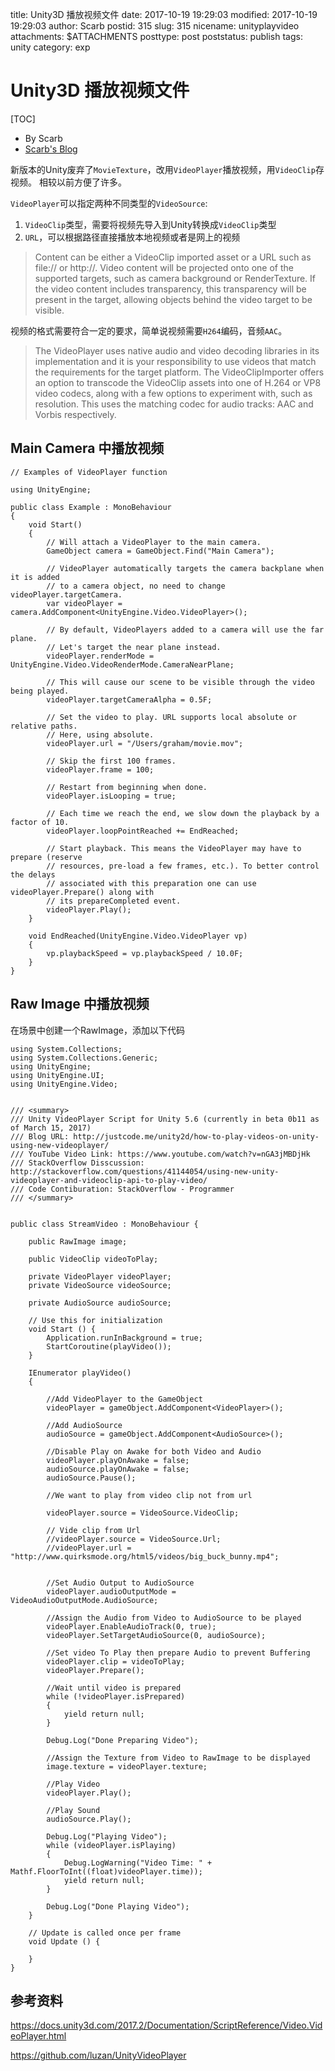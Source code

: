 title: Unity3D 播放视频文件
date: 2017-10-19 19:29:03
modified: 2017-10-19 19:29:03
author: Scarb
postid: 315
slug: 315
nicename: unityplayvideo
attachments: $ATTACHMENTS
posttype: post
poststatus: publish
tags: unity
category: exp

# Unity3D 播放视频文件

[TOC]

- By Scarb
- [Scarb's Blog](http://47.106.131.90/blog/uploads)

新版本的Unity废弃了`MovieTexture`，改用`VideoPlayer`播放视频，用`VideoClip`存视频。
相较以前方便了许多。

`VideoPlayer`可以指定两种不同类型的`VideoSource`:
1. `VideoClip`类型，需要将视频先导入到Unity转换成`VideoClip`类型
1. `URL`，可以根据路径直接播放本地视频或者是网上的视频

>Content can be either a VideoClip imported asset or a URL such as file:// or http://. Video content will be projected onto one of the supported targets, such as camera background or RenderTexture. If the video content includes transparency, this transparency will be present in the target, allowing objects behind the video target to be visible.

视频的格式需要符合一定的要求，简单说视频需要`H264`编码，音频`AAC`。

>The VideoPlayer uses native audio and video decoding libraries in its implementation and it is your responsibility to use videos that match the requirements for the target platform. The VideoClipImporter offers an option to transcode the VideoClip assets into one of H.264 or VP8 video codecs, along with a few options to experiment with, such as resolution. This uses the matching codec for audio tracks: AAC and Vorbis respectively.

## Main Camera 中播放视频

~~~Csharp
// Examples of VideoPlayer function

using UnityEngine;

public class Example : MonoBehaviour
{
    void Start()
    {
        // Will attach a VideoPlayer to the main camera.
        GameObject camera = GameObject.Find("Main Camera");

        // VideoPlayer automatically targets the camera backplane when it is added
        // to a camera object, no need to change videoPlayer.targetCamera.
        var videoPlayer = camera.AddComponent<UnityEngine.Video.VideoPlayer>();

        // By default, VideoPlayers added to a camera will use the far plane.
        // Let's target the near plane instead.
        videoPlayer.renderMode = UnityEngine.Video.VideoRenderMode.CameraNearPlane;

        // This will cause our scene to be visible through the video being played.
        videoPlayer.targetCameraAlpha = 0.5F;

        // Set the video to play. URL supports local absolute or relative paths.
        // Here, using absolute.
        videoPlayer.url = "/Users/graham/movie.mov";

        // Skip the first 100 frames.
        videoPlayer.frame = 100;

        // Restart from beginning when done.
        videoPlayer.isLooping = true;

        // Each time we reach the end, we slow down the playback by a factor of 10.
        videoPlayer.loopPointReached += EndReached;

        // Start playback. This means the VideoPlayer may have to prepare (reserve
        // resources, pre-load a few frames, etc.). To better control the delays
        // associated with this preparation one can use videoPlayer.Prepare() along with
        // its prepareCompleted event.
        videoPlayer.Play();
    }

    void EndReached(UnityEngine.Video.VideoPlayer vp)
    {
        vp.playbackSpeed = vp.playbackSpeed / 10.0F;
    }
}

~~~

## Raw Image 中播放视频

在场景中创建一个RawImage，添加以下代码

~~~Csharp
using System.Collections;
using System.Collections.Generic;
using UnityEngine;
using UnityEngine.UI;
using UnityEngine.Video;


/// <summary>
/// Unity VideoPlayer Script for Unity 5.6 (currently in beta 0b11 as of March 15, 2017)
/// Blog URL: http://justcode.me/unity2d/how-to-play-videos-on-unity-using-new-videoplayer/
/// YouTube Video Link: https://www.youtube.com/watch?v=nGA3jMBDjHk
/// StackOverflow Disscussion: http://stackoverflow.com/questions/41144054/using-new-unity-videoplayer-and-videoclip-api-to-play-video/
/// Code Contiburation: StackOverflow - Programmer
/// </summary>


public class StreamVideo : MonoBehaviour {

    public RawImage image;

    public VideoClip videoToPlay;

    private VideoPlayer videoPlayer;
    private VideoSource videoSource;

    private AudioSource audioSource;
	
    // Use this for initialization
	void Start () {
        Application.runInBackground = true;
        StartCoroutine(playVideo());
	}

    IEnumerator playVideo()
    {
      
        //Add VideoPlayer to the GameObject
        videoPlayer = gameObject.AddComponent<VideoPlayer>();

        //Add AudioSource
        audioSource = gameObject.AddComponent<AudioSource>();

        //Disable Play on Awake for both Video and Audio
        videoPlayer.playOnAwake = false;
        audioSource.playOnAwake = false;
        audioSource.Pause();

        //We want to play from video clip not from url
        
        videoPlayer.source = VideoSource.VideoClip;

        // Vide clip from Url
        //videoPlayer.source = VideoSource.Url;
        //videoPlayer.url = "http://www.quirksmode.org/html5/videos/big_buck_bunny.mp4";


        //Set Audio Output to AudioSource
        videoPlayer.audioOutputMode = VideoAudioOutputMode.AudioSource;

        //Assign the Audio from Video to AudioSource to be played
        videoPlayer.EnableAudioTrack(0, true);
        videoPlayer.SetTargetAudioSource(0, audioSource);

        //Set video To Play then prepare Audio to prevent Buffering
        videoPlayer.clip = videoToPlay;
        videoPlayer.Prepare();

        //Wait until video is prepared
        while (!videoPlayer.isPrepared)
        {
            yield return null;
        }

        Debug.Log("Done Preparing Video");

        //Assign the Texture from Video to RawImage to be displayed
        image.texture = videoPlayer.texture;

        //Play Video
        videoPlayer.Play();

        //Play Sound
        audioSource.Play();

        Debug.Log("Playing Video");
        while (videoPlayer.isPlaying)
        {
            Debug.LogWarning("Video Time: " + Mathf.FloorToInt((float)videoPlayer.time));
            yield return null;
        }

        Debug.Log("Done Playing Video");
    }

    // Update is called once per frame
    void Update () {
		
	}
}

~~~

## 参考资料

https://docs.unity3d.com/2017.2/Documentation/ScriptReference/Video.VideoPlayer.html

https://github.com/luzan/UnityVideoPlayer